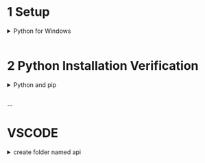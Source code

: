 # 1 Setup

<details>

  <summary> 
  Python for Windows
  </summary>


![image](https://github.com/user-attachments/assets/c25e4f63-1e66-42de-8749-1b800c3d6d3d)

![2025-01-20 03_07_43-Python 3 13 1 (64-bit) Setup](https://github.com/user-attachments/assets/604be899-802b-4ac2-83e6-044c0f415c2a)

  <details>

  <summary> 
  <!DOCTYPE html>
  <html>
  <body>
  
  <h1><a href="https://docs.python.org/3.13/tutorial/index.html">Online Tutorial!</a></h1>
  
  </body>
  </html>

  </summary>

  ![image](https://github.com/user-attachments/assets/54f21836-9e8c-44d5-acf0-a4d3d5801bf8)


  
</details>
<details>

  <summary> 

  <!DOCTYPE html>
  <html>
  <body>
  
  <h1><a href="https://docs.python.org/3.13/index.html"> Documentation!</a></h1>
  
  </body>
  </html>

  
  </summary>

  ![image](https://github.com/user-attachments/assets/9c91f388-d1fe-4d3d-a520-83a30fbd74d0)

</details>

<br>
<br>
</details>

<br>


# 2 Python Installation Verification 

<details>

  <summary> 
  Python and pip
  </summary>

 
<details>

  <summary> 
  python --version
  </summary>

   ![image](https://github.com/user-attachments/assets/c3956807-e453-42da-b3e3-de9f805c4e72)

</details>

<br>


<details>

  <summary> 
  pip --version
  </summary>

  ![image](https://github.com/user-attachments/assets/a8c857ac-1e20-421d-8133-72574241f3ab)

</details>

<br>


</details>

<br>


--
# VSCODE

<details>

  <summary> 
  create folder named api
  </summary>

![image](https://github.com/user-attachments/assets/b1bb08e2-7446-481a-adfd-e8d7dbf8988f)


<details>

  <summary> 
  open vscode
  </summary>

  ![image](https://github.com/user-attachments/assets/48dfef19-7b60-41e1-bddf-1ec333c8e0c7)

  <br>

  ![image](https://github.com/user-attachments/assets/eafab471-a2c7-4cdc-9e47-baace1f98adf)


# 

<details>

  <summary> 
   run virtual environment command
  </summary>

  ![image](https://github.com/user-attachments/assets/ffa7987c-0420-44bc-b8df-7a33dff52fdb)

  <br>
<br>

![image](https://github.com/user-attachments/assets/0e723214-f767-48e5-833f-922abcafa109)

<br>
<br>

![image](https://github.com/user-attachments/assets/13f36f9e-3969-4070-9fff-7cea63cee69c)



</details>

<br>

</details>

<br>

  </summary>

  
</details>

<br>
  
</details>

<br>
